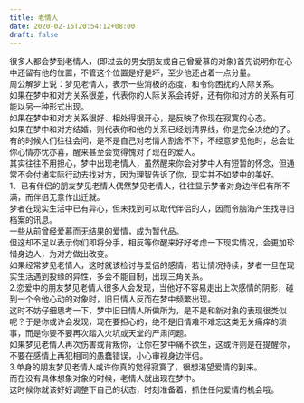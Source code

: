 ```yaml
---
title: 老情人
date: 2020-02-15T20:54:12+08:00
draft: false
---
```


很多人都会梦到老情人，(即过去的男女朋友或自己曾爱慕的对象)首先说明你在心中还留有他的位置，不管这个位置是好是坏，至少他还占着一点分量。<br>
周公解梦上说：梦见老情人，表示一些消极的态度，和令你困扰的人际关系。<br>
如果在梦中和对方关系很差，代表你的人际关系会转好，还有你和对方的关系有可能以另一种形式出现。<br>
如果在梦中和对方关系很好、相处得很开心，是反映了你现在寂寞的心态。<br>
如果在梦中和对方结婚，则代表你和他的关系已经划清界线，你是完全决绝的了。<br>
有的时候人们往往会问，是不是自己对老情人割舍不下，不经意梦见他时，总会让你心情亦忧亦喜，醒来甚至会觉得愧对了现在的爱人。<br>
其实往往不用担心，梦中出现老情人，虽然醒来你会对梦中人有短暂的怀念，但通常不会付诸实际行动去找对方，因为理智告诉了你，现实并不如梦中的美好。<br>
1、已有伴侣的朋友梦见老情人偶然梦见老情人，往往显示梦者对身边伴侣有所不满，而伴侣无意作出迁就。<br>
梦者在现实生活中已有异心，但未找到可以取代伴侣的人，因而令脑海产生找寻旧档案的讯息。<br>
一些从前曾经爱慕而无结果的爱情，成为暂代品。<br>
但这却不足以表示你们即将分手，相反等你醒来好好考虑一下现实情况，会更加珍惜身边人，为对方做出改变。<br>
如果经常梦见老情人，这时就该检讨与爱侣的感情，若让情况持续，梦者一旦在现实生活遇到投缘的异性，多会不能自制，出现三角关系。<br>
2.恋爱中的朋友梦见老情人很多人会发现，当他好不容易走出上次感情的阴影，碰到一个令他心动的对象时，旧日情人反而在梦中频繁出现。<br>
这时不妨仔细思考一下，梦中旧日情人所做所为，是不是和新对象的表现很类似呢？于是你或许会发现，现在要担心的，绝不是旧情难不难忘这类无关痛痒的琐事，而是你要不要再次踏入火坑或天堂的严肃问题。<br>
如果梦见老情人再次伤害或背叛你，让你在梦中痛不欲生，这或许则是在提醒你，不要在感情上再犯相同的愚蠢错误，小心审视身边伴侣。<br>
3.单身的朋友梦见老情人或许你真的觉得寂寞了，很想渴望爱情的到来。<br>
而在没有具体想象对象的时候，老情人就出现在梦中。<br>
这时候你就该好好调整下自己的状态，时刻准备着，抓住任何爱情的机会哦。<br>
